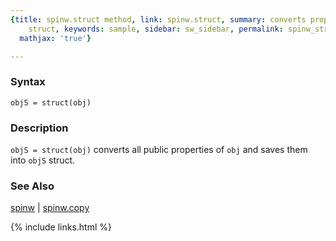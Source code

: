 ```yaml
---
{title: spinw.struct method, link: spinw.struct, summary: converts properties into
    struct, keywords: sample, sidebar: sw_sidebar, permalink: spinw_struct, folder: spinw,
  mathjax: 'true'}

---
```

  
### Syntax
  
`objS = struct(obj)`
  
### Description
  
`objS = struct(obj)` converts all public properties of `obj` and saves
them into `objS` struct.
  
### See Also
  
[spinw](spinw) \| [spinw.copy](spinw_copy)
 

{% include links.html %}
